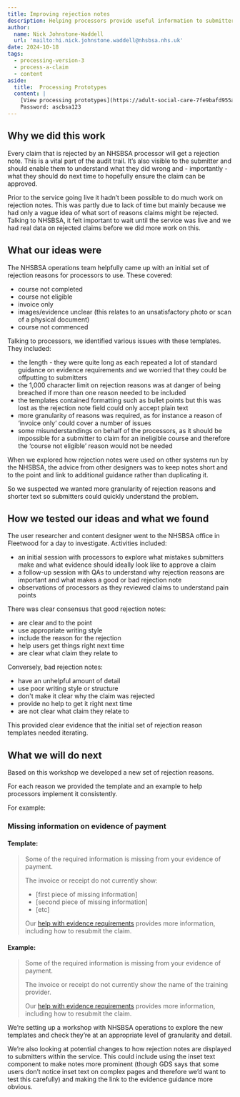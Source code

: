 ```yaml
---
title: Improving rejection notes
description: Helping processors provide useful information to submitters when a claim is rejected.
author:
  name: Nick Johnstone-Waddell
  url: 'mailto:hi.nick.johnstone.waddell@nhsbsa.nhs.uk'
date: 2024-10-18
tags:
  - processing-version-3
  - process-a-claim
  - content
aside:
  title:  Processing Prototypes
  content: |
    [View processing prototypes](https://adult-social-care-7fe9bafd955a.herokuapp.com/version-index?area=Processing) 
    Password: ascbsa123
---
```


## Why we did this work

Every claim that is rejected by an NHSBSA processor will get a rejection note. This is a vital part of the audit trail. It’s also visible to the submitter and should enable them to understand what they did wrong and - importantly - what they should do next time to hopefully ensure the claim can be approved.

Prior to the service going live it hadn’t been possible to do much work on rejection notes. This was partly due to lack of time but mainly because we had only a vague idea of what sort of reasons claims might be rejected. Talking to NHSBSA, it felt important to wait until the service was live and we had real data on rejected claims before we did more work on this.

## What our ideas were

The NHSBSA operations team helpfully came up with an initial set of rejection reasons for processors to use. These covered:

* course not completed
* course not eligible
* invoice only
* images/evidence unclear (this relates to an unsatisfactory photo or scan of a physical document)
* course not commenced

Talking to processors, we identified various issues with these templates. They included:

* the length - they were quite long as each repeated a lot of standard guidance on evidence requirements and we worried that they could be offputting to submitters
* the 1,000 character limit on rejection reasons was at danger of being breached if more than one reason needed to be included
* the templates contained formatting such as bullet points but this was lost as the rejection note field could only accept plain text
* more granularity of reasons was required, as for instance a reason of ‘invoice only’ could cover a number of issues
* some misunderstandings on behalf of the processors, as it should be impossible for a submitter to claim for an ineligible course and therefore the ‘course not eligible’ reason would not be needed

When we explored how rejection notes were used on other systems run by the NHSBSA, the advice from other designers was to keep notes short and to the point and link to additional guidance rather than duplicating it.

So we suspected we wanted more granularity of rejection reasons and shorter text so submitters could quickly understand the problem.

## How we tested our ideas and what we found

The user researcher and content designer went to the NHSBSA office in Fleetwood for a day to investigate. Activities included:

* an initial session with processors to explore what mistakes submitters make and what evidence should ideally look like to approve a claim
* a follow-up session with QAs to understand why rejection reasons are important and what makes a good or bad rejection note
* observations of processors as they reviewed claims to understand pain points

There was clear consensus that good rejection notes:

* are clear and to the point
* use appropriate writing style
* include the reason for the rejection
* help users get things right next time
* are clear what claim they relate to

Conversely, bad rejection notes:

* have an unhelpful amount of detail
* use poor writing style or structure
* don't make it clear why the claim was rejected
* provide no help to get it right next time
* are not clear what claim they relate to

This provided clear evidence that the initial set of rejection reason templates needed iterating.

## What we will do next

Based on this workshop we developed a new set of rejection reasons.

For each reason we provided the template and an example to help processors implement it consistently.

For example:

### Missing information on evidence of payment

#### Template:

> Some of the required information is missing from your evidence of payment.
> 
> The invoice or receipt do not currently show:
> - [first piece of missing information]
> - [second piece of missing information]
> - [etc]
>
> Our [help with evidence requirements](#) provides more information, including how to resubmit the claim.

#### Example:

> Some of the required information is missing from your evidence of payment.
>
> The invoice or receipt do not currently show the name of the training provider.
>
> Our [help with evidence requirements](#) provides more information, including how to resubmit the claim.

We’re setting up a workshop with NHSBSA operations to explore the new templates and check they’re at an appropriate level of granularity and detail.

We’re also looking at potential changes to how rejection notes are displayed to submitters within the service. This could include using the inset text component to make notes more prominent (though GDS says that some users don’t notice inset text on complex pages and therefore we’d want to test this carefully) and making the link to the evidence guidance more obvious.